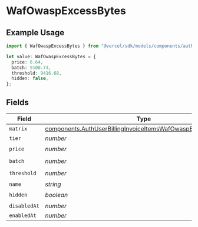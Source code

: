 # WafOwaspExcessBytes

## Example Usage

```typescript
import { WafOwaspExcessBytes } from "@vercel/sdk/models/components/authuser.js";

let value: WafOwaspExcessBytes = {
  price: 6.64,
  batch: 9100.73,
  threshold: 9416.68,
  hidden: false,
};
```

## Fields

| Field                                                                                                                                              | Type                                                                                                                                               | Required                                                                                                                                           | Description                                                                                                                                        |
| -------------------------------------------------------------------------------------------------------------------------------------------------- | -------------------------------------------------------------------------------------------------------------------------------------------------- | -------------------------------------------------------------------------------------------------------------------------------------------------- | -------------------------------------------------------------------------------------------------------------------------------------------------- |
| `matrix`                                                                                                                                           | [components.AuthUserBillingInvoiceItemsWafOwaspExcessBytesMatrix](../../models/components/authuserbillinginvoiceitemswafowaspexcessbytesmatrix.md) | :heavy_minus_sign:                                                                                                                                 | N/A                                                                                                                                                |
| `tier`                                                                                                                                             | *number*                                                                                                                                           | :heavy_minus_sign:                                                                                                                                 | N/A                                                                                                                                                |
| `price`                                                                                                                                            | *number*                                                                                                                                           | :heavy_check_mark:                                                                                                                                 | N/A                                                                                                                                                |
| `batch`                                                                                                                                            | *number*                                                                                                                                           | :heavy_check_mark:                                                                                                                                 | N/A                                                                                                                                                |
| `threshold`                                                                                                                                        | *number*                                                                                                                                           | :heavy_check_mark:                                                                                                                                 | N/A                                                                                                                                                |
| `name`                                                                                                                                             | *string*                                                                                                                                           | :heavy_minus_sign:                                                                                                                                 | N/A                                                                                                                                                |
| `hidden`                                                                                                                                           | *boolean*                                                                                                                                          | :heavy_check_mark:                                                                                                                                 | N/A                                                                                                                                                |
| `disabledAt`                                                                                                                                       | *number*                                                                                                                                           | :heavy_minus_sign:                                                                                                                                 | N/A                                                                                                                                                |
| `enabledAt`                                                                                                                                        | *number*                                                                                                                                           | :heavy_minus_sign:                                                                                                                                 | N/A                                                                                                                                                |